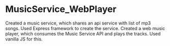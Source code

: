 # MusicService_WebPlayer

Created a music service, which shares an api service with list of mp3 songs. Used Express framework to create the service.
Created a web music player, which consumes the Music Service API and plays the tracks. Used vanilla JS for this.
